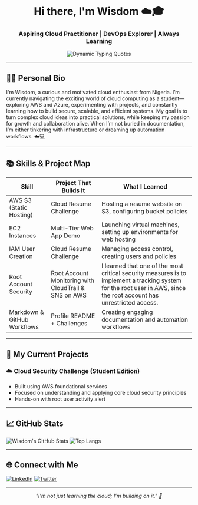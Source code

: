 <h1 align="center">Hi there, I'm Wisdom ☁️🎓</h1>
<h3 align="center">Aspiring Cloud Practitioner | DevOps Explorer | Always Learning</h3>

<p align="center">
  <img src="https://readme-typing-svg.herokuapp.com?font=Fira+Code&size=15&pause=2000&color=0099FF&center=true&vCenter=true&width=520&lines=“Every+cloud+has+a+silver+lining.”;“Learn.+Build.+Repeat.”+;“Cloud+is+an+adventure.+I’m+here+for+it.”;“Ideas+shape+the+world.”+;“Stay+curious.+Stay+cloudy.”;“Innovation+is+the+fuel.+Cloud+is+the+engine.”+;“Code+is+the+tool.+Vision+is+the+fuel.”+;“Clouds+aren’t+barriers,+they’re+launchpads.”+;“Automation+isn’t+just+efficiency,;it’s+creativity+on+repeat.”+;“Every+project+starts+with+curiosity;+and+ends+with+growth.”+;“Ideas+shape+the+world,+but+boldness+builds+it.”+;“In+the+cloud,+failure+is+just+another;+deployment+away+from+progress.”+;“Version+control+isn’t+just+for+code,;it’s+for+who+I’m+becoming.”+;“My+favorite+environment+variable?+Curiosity.”" alt="Dynamic Typing Quotes">
</p>

---

## 🙋‍♂️ Personal Bio
I'm Wisdom, a curious and motivated cloud enthusiast from Nigeria. I’m currently navigating the exciting world of cloud computing as a student—exploring AWS and Azure, experimenting with projects, and constantly learning how to build secure, scalable, and efficient systems. My goal is to turn complex cloud ideas into practical solutions, while keeping my passion for growth and collaboration alive. When I’m not buried in documentation, I’m either tinkering with infrastructure or dreaming up automation workflows. ☁️💻

---

## 📚 Skills & Project Map

| **Skill**                     | **Project That Builds It**             | **What I Learned**                                               |
|------------------------------|----------------------------------------|------------------------------------------------------------------|
| AWS S3 (Static Hosting)          | Cloud Resume Challenge                 | Hosting a resume website on S3, configuring bucket policies               |
| EC2 Instances                    | Multi-Tier Web App Demo                | Launching virtual machines, setting up environments for web hosting      |
| IAM User Creation                | Cloud Resume Challenge                 | Managing access control, creating users and policies                      |
| Root Account Security | Root Account Monitoring with CloudTrail & SNS on AWS  | I learned that one of the most critical security measures is to implement a tracking system for the root user in AWS, since the root account has unrestricted access.          |
| Markdown & GitHub Workflows | Profile README + Challenges            | Creating engaging documentation and automation workflows         |

---

## 🚀 My Current Projects
### ☁️ Cloud Security Challenge (Student Edition)
- Built using AWS foundational services
- Focused on understanding and applying core cloud security principles
- Hands-on with root user activity alert

---

## 📈 GitHub Stats
![Wisdom's GitHub Stats](https://github-readme-stats.vercel.app/api?username=SARWILLY&show_icons=true&theme=radical)
![Top Langs](https://github-readme-stats.vercel.app/api/top-langs/?username=SARWILLY&layout=compact&theme=radical)

---

## 🌐 Connect with Me
[![LinkedIn](https://img.shields.io/badge/LinkedIn-blue?style=for-the-badge&logo=linkedin&logoColor=white)](www.linkedin.com/in/wisdom-williams-91794229a)
[![Twitter](https://img.shields.io/badge/Twitter-black?style=for-the-badge&logo=twitter&logoColor=white)](https://x.com/SarWilliams5)

---

<p align="center"><i>"I'm not just learning the cloud; I'm building on it." 💭</i></p>

<!---
SARWILLY/SARWILLY is a ✨ special ✨ repository because its `README.md` (this file) appears on your GitHub profile.
You can click the Preview link to take a look at your changes.
--->
